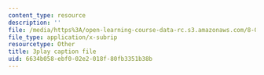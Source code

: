 ```yaml
---
content_type: resource
description: ''
file: /media/https%3A/open-learning-course-data-rc.s3.amazonaws.com/8-04-quantum-physics-i-spring-2013/6634b058ebf002e2018f80fb3351b38b_SZlnoxak4xM.srt
file_type: application/x-subrip
resourcetype: Other
title: 3play caption file
uid: 6634b058-ebf0-02e2-018f-80fb3351b38b
---
```


